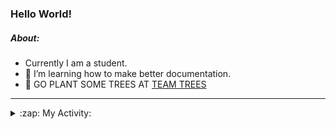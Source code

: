 ### Hello World!

##### About:
- Currently I am a student.
- 🌱 I’m learning how to make better documentation.
- 🌱 GO PLANT SOME TREES AT [TEAM TREES](https://teamtrees.org/)

---
<details>
  <summary>:zap: My Activity:</summary>
  
<!--START_SECTION:waka-->
![Code Time](http://img.shields.io/badge/Code%20Time-1%2C159%20hrs%2016%20mins-blue)

**I'm a Night 🦉** 

```text
🌞 Morning                1749 commits        ██░░░░░░░░░░░░░░░░░░░░░░░   09.86 % 
🌆 Daytime                6110 commits        █████████░░░░░░░░░░░░░░░░   34.45 % 
🌃 Evening                5049 commits        ███████░░░░░░░░░░░░░░░░░░   28.46 % 
🌙 Night                  4830 commits        ███████░░░░░░░░░░░░░░░░░░   27.23 % 
```
📅 **I'm Most Productive on Wednesday** 

```text
Monday                   2554 commits        ████░░░░░░░░░░░░░░░░░░░░░   14.40 % 
Tuesday                  2398 commits        ███░░░░░░░░░░░░░░░░░░░░░░   13.52 % 
Wednesday                4133 commits        ██████░░░░░░░░░░░░░░░░░░░   23.30 % 
Thursday                 2246 commits        ███░░░░░░░░░░░░░░░░░░░░░░   12.66 % 
Friday                   1808 commits        ███░░░░░░░░░░░░░░░░░░░░░░   10.19 % 
Saturday                 1566 commits        ██░░░░░░░░░░░░░░░░░░░░░░░   08.83 % 
Sunday                   3033 commits        ████░░░░░░░░░░░░░░░░░░░░░   17.10 % 
```


📊 **This Week I Spent My Time On** 

```text
🔥 Editors: 
VS Code                  1 hr 42 mins        █████████████░░░░░░░░░░░░   53.24 % 
IntelliJ                 1 hr 29 mins        ████████████░░░░░░░░░░░░░   46.76 % 

🐱‍💻 Projects: 
praise                   1 hr 41 mins        █████████████░░░░░░░░░░░░   53.15 % 
intro                    1 hr 29 mins        ████████████░░░░░░░░░░░░░   46.76 % 
giveth-dapps-v2          0 secs              ░░░░░░░░░░░░░░░░░░░░░░░░░   00.09 % 
```


 Last Updated on 15/08/2023 10:09:47 UTC
<!--END_SECTION:waka-->
</details>
